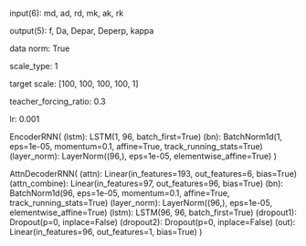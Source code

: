 input(6): md, ad, rd, mk, ak, rk

output(5): f, Da, Depar, Deperp, kappa

data norm: True

scale_type: 1

target scale: [100, 100, 100, 100, 1]

teacher_forcing_ratio: 0.3

lr: 0.001

EncoderRNN(
  (lstm): LSTM(1, 96, batch_first=True)
  (bn): BatchNorm1d(1, eps=1e-05, momentum=0.1, affine=True, track_running_stats=True)
  (layer_norm): LayerNorm((96,), eps=1e-05, elementwise_affine=True)
)

AttnDecoderRNN(
  (attn): Linear(in_features=193, out_features=6, bias=True)
  (attn_combine): Linear(in_features=97, out_features=96, bias=True)
  (bn): BatchNorm1d(96, eps=1e-05, momentum=0.1, affine=True, track_running_stats=True)
  (layer_norm): LayerNorm((96,), eps=1e-05, elementwise_affine=True)
  (lstm): LSTM(96, 96, batch_first=True)
  (dropout1): Dropout(p=0, inplace=False)
  (dropout2): Dropout(p=0, inplace=False)
  (out): Linear(in_features=96, out_features=1, bias=True)
)
